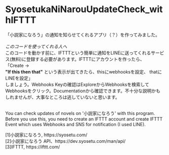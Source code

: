 # SyosetukaNiNarouUpdateCheck_withIFTTT

  「小説家になろう」の通知を知らせてくれるアプリ（？）を作ってみました。<br><br>
  <i>このコードを使ってくれる人へ</i><br>
   このコードを動かす前に、IFTTTという簡単に通知をLINEに送ってくれるサービス(無料)に登録する必要があります。IFTTTにアカウントを作ったら、<br>
   「Create -> <br>
   <b>"If this then that"</b> という表示が出てきたら、thisにwebhooksを設定、 thatにLINEを設定」<br>
   しましょう。Webhooks Keyの確認はExploreからWebhooksを検索してWebhooksをクリック。Documentationから確認できます。不十分な説明かもしれませんが、大事なところは逃していないと思います。<br><br>

  You can check updates of novels on '小説家になろう' with this program. Before you use this, you need to create an IFTTT account and create IFTTT Event which uses Webhooks and SNS for notification (I used LINE).<br>

<References>
[1]小説家になろう, https://syosetu.com/<br>
[2]小説家になろう API、https://dev.syosetu.com/man/api/<br>
[3]IFTTT, https://ifttt.com/<br>
